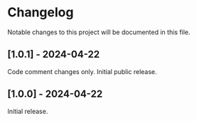 # Changelog

Notable changes to this project will be documented in this file.


## [1.0.1] - 2024-04-22

Code comment changes only. Initial public release.

## [1.0.0] - 2024-04-22

Initial release.
